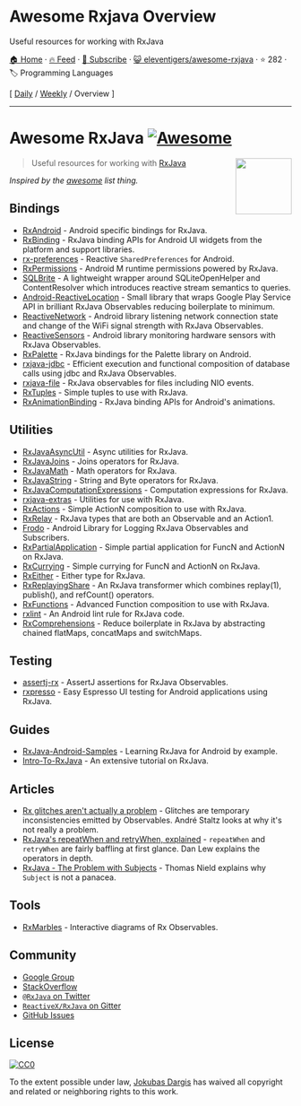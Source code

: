 # Awesome Rxjava Overview

Useful resources for working with RxJava

[🏠 Home](/README.md) · [🔥 Feed](https://www.trackawesomelist.com/eleventigers/awesome-rxjava/rss.xml) · [📮 Subscribe](https://trackawesomelist.us17.list-manage.com/subscribe?u=d2f0117aa829c83a63ec63c2f&id=36a103854c) · [😺 eleventigers/awesome-rxjava](https://github.com/eleventigers/awesome-rxjava) · ⭐ 282 · 🏷️ Programming Languages

[ [Daily](/content/eleventigers/awesome-rxjava/README.md) / [Weekly](/content/eleventigers/awesome-rxjava/week/README.md) / Overview ]

---

# Awesome RxJava [![Awesome](https://cdn.rawgit.com/sindresorhus/awesome/d7305f38d29fed78fa85652e3a63e154dd8e8829/media/badge.svg)](https://github.com/sindresorhus/awesome)

[<img src="http://reactivex.io/assets/Rx_Logo_S.png" align="right" width="100">](http://reactivex.io/)

> Useful resources for working with [RxJava](https://github.com/ReactiveX/RxJava)

*Inspired by the [awesome](https://github.com/sindresorhus/awesome) list thing.*

## Bindings

*   [RxAndroid](https://github.com/ReactiveX/RxAndroid) - Android specific bindings for RxJava.
*   [RxBinding](https://github.com/JakeWharton/RxBinding) - RxJava binding APIs for Android UI widgets from the platform and support libraries.
*   [rx-preferences](https://github.com/f2prateek/rx-preferences) - Reactive `SharedPreferences` for Android.
*   [RxPermissions](https://github.com/tbruyelle/RxPermissions) - Android M runtime permissions powered by RxJava.
*   [SQLBrite](https://github.com/square/sqlbrite) - A lightweight wrapper around SQLiteOpenHelper and ContentResolver which introduces reactive stream semantics to queries.
*   [Android-ReactiveLocation](https://github.com/mcharmas/Android-ReactiveLocation) - Small library that wraps Google Play Service API in brilliant RxJava Observables reducing boilerplate to minimum.
*   [ReactiveNetwork](https://github.com/pwittchen/ReactiveNetwork) - Android library listening network connection state and change of the WiFi signal strength with RxJava Observables.
*   [ReactiveSensors](https://github.com/pwittchen/ReactiveSensors) - Android library monitoring hardware sensors with RxJava Observables.
*   [RxPalette](https://github.com/hzsweers/RxPalette) - RxJava bindings for the Palette library on Android.
*   [rxjava-jdbc](https://github.com/davidmoten/rxjava-jdbc) - Efficient execution and functional composition of database calls using jdbc and RxJava Observables.
*   [rxjava-file](https://github.com/davidmoten/rxjava-file) - RxJava observables for files including NIO events.
*   [RxTuples](https://github.com/pakoito/RxTuples) - Simple tuples to use with RxJava.
*   [RxAnimationBinding](https://github.com/blipinsk/RxAnimationBinding) - RxJava binding APIs for Android's animations.

## Utilities

*   [RxJavaAsyncUtil](https://github.com/ReactiveX/RxJavaAsyncUtil) - Async utilities for RxJava.
*   [RxJavaJoins](https://github.com/ReactiveX/RxJavaJoins) - Joins operators for RxJava.
*   [RxJavaMath](https://github.com/ReactiveX/RxJavaMath) - Math operators for RxJava.
*   [RxJavaString](https://github.com/ReactiveX/RxJavaString) -
    String and Byte operators for RxJava.
*   [RxJavaComputationExpressions](https://github.com/ReactiveX/RxJavaComputationExpressions) - Computation expressions for RxJava.
*   [rxjava-extras](https://github.com/davidmoten/rxjava-extras) - Utilities for use with RxJava.
*   [RxActions](https://github.com/pakoito/RxActions) - Simple ActionN composition to use with RxJava.
*   [RxRelay](https://github.com/JakeWharton/RxRelay) - RxJava types that are both an Observable and an Action1.
*   [Frodo](https://github.com/android10/frodo) - Android Library for Logging RxJava Observables and Subscribers.
*   [RxPartialApplication](https://github.com/pakoito/RxPartialApplication) - Simple partial application for FuncN and ActionN on RxJava.
*   [RxCurrying](https://github.com/pakoito/RxCurrying) - Simple currying for FuncN and ActionN on RxJava.
*   [RxEither](https://github.com/eleventigers/rxeither) - Either type for RxJava.
*   [RxReplayingShare](https://github.com/JakeWharton/RxReplayingShare) - An RxJava transformer which combines replay(1), publish(), and refCount() operators.
*   [RxFunctions](https://github.com/pakoito/RxFunctions) - Advanced Function composition to use with RxJava.
*   [rxlint](https://bitbucket.org/littlerobots/rxlint) - An Android lint rule for RxJava code.
*   [RxComprehensions](https://github.com/pakoito/RxComprehensions) - Reduce boilerplate in RxJava by abstracting chained flatMaps, concatMaps and switchMaps.

## Testing

*   [assertj-rx](https://github.com/ribot/assertj-rx) - AssertJ assertions for RxJava Observables.
*   [rxpresso](https://github.com/novoda/rxpresso) - Easy Espresso UI testing for Android applications using RxJava.

## Guides

*   [RxJava-Android-Samples](https://github.com/kaushikgopal/RxJava-Android-Samples) - Learning RxJava for Android by example.
*   [Intro-To-RxJava](https://github.com/Froussios/Intro-To-RxJava) - An extensive tutorial on RxJava.

## Articles

*   [Rx glitches aren't actually a problem](http://staltz.com/rx-glitches-arent-actually-a-problem.html) - Glitches are temporary inconsistencies emitted by Observables. André Staltz looks at why it's not really a problem.
*   [RxJava's repeatWhen and retryWhen, explained](http://blog.danlew.net/2016/01/25/rxjavas-repeatwhen-and-retrywhen-explained/) - `repeatWhen` and `retryWhen` are fairly baffling at first glance. Dan Lew explains the operators in depth.
*   [RxJava - The Problem with Subjects](http://tomstechnicalblog.blogspot.co.uk/2016/03/rxjava-problem-with-subjects.html) - Thomas Nield explains why `Subject` is not a panacea.

## Tools

*   [RxMarbles](http://rxmarbles.com/) - Interactive diagrams of Rx Observables.

## Community

*   [Google Group](http://groups.google.com/d/forum/rxjava)
*   [StackOverflow](http://stackoverflow.com/search?q=rx-java)
*   [`@RxJava` on Twitter](http://twitter.com/RxJava)
*   [`ReactiveX/RxJava` on Gitter](https://gitter.im/ReactiveX/RxJava)
*   [GitHub Issues](https://github.com/ReactiveX/RxJava/issues)

## License

[![CC0](https://i.creativecommons.org/p/zero/1.0/88x31.png)](https://creativecommons.org/publicdomain/zero/1.0/)

To the extent possible under law, [Jokubas Dargis](http://jokubasdargis.net/) has waived all copyright and related or neighboring rights to this work.

